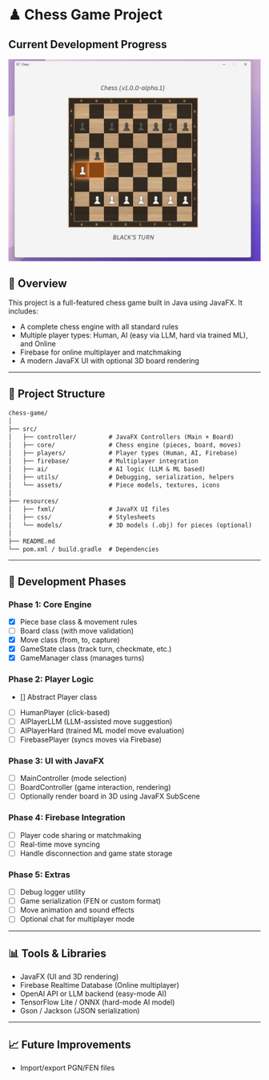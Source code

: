 # ♟ Chess Game Project 

## Current Development Progress
![Sample Screenshot](about/sample_screenshot.png)

## 📌 Overview

This project is a full-featured chess game built in Java using JavaFX. It includes:

- A complete chess engine with all standard rules
- Multiple player types: Human, AI (easy via LLM, hard via trained ML), and Online
- Firebase for online multiplayer and matchmaking
- A modern JavaFX UI with optional 3D board rendering

---

## 📂 Project Structure

```plaintext
chess-game/
│
├── src/
│   ├── controller/         # JavaFX Controllers (Main + Board)
│   ├── core/               # Chess engine (pieces, board, moves)
│   ├── players/            # Player types (Human, AI, Firebase)
│   ├── firebase/           # Multiplayer integration
│   ├── ai/                 # AI logic (LLM & ML based)
│   ├── utils/              # Debugging, serialization, helpers
│   └── assets/             # Piece models, textures, icons
│
├── resources/
│   ├── fxml/               # JavaFX UI files
│   ├── css/                # Stylesheets
│   └── models/             # 3D models (.obj) for pieces (optional)
│
├── README.md
└── pom.xml / build.gradle  # Dependencies
```

---

## 🧠 Development Phases

### Phase 1: Core Engine

- [x] Piece base class & movement rules
- [ ] Board class (with move validation)
- [x] Move class (from, to, capture)
- [x] GameState class (track turn, checkmate, etc.)
- [x] GameManager class (manages turns)

### Phase 2: Player Logic

- [] Abstract Player class
- [ ] HumanPlayer (click-based)
- [ ] AIPlayerLLM (LLM-assisted move suggestion)
- [ ] AIPlayerHard (trained ML model move evaluation)
- [ ] FirebasePlayer (syncs moves via Firebase)

### Phase 3: UI with JavaFX

- [ ] MainController (mode selection)
- [ ] BoardController (game interaction, rendering)
- [ ] Optionally render board in 3D using JavaFX SubScene

### Phase 4: Firebase Integration

- [ ] Player code sharing or matchmaking
- [ ] Real-time move syncing
- [ ] Handle disconnection and game state storage

### Phase 5: Extras

- [ ] Debug logger utility
- [ ] Game serialization (FEN or custom format)
- [ ] Move animation and sound effects
- [ ] Optional chat for multiplayer mode

---

## 📊 Tools & Libraries

- JavaFX (UI and 3D rendering)
- Firebase Realtime Database (Online multiplayer)
- OpenAI API or LLM backend (easy-mode AI)
- TensorFlow Lite / ONNX (hard-mode AI model)
- Gson / Jackson (JSON serialization)

---

## 📈 Future Improvements
- Import/export PGN/FEN files

